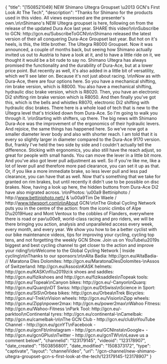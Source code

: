 {
    "title": "[1508521049] NEW Shimano Ultegra Groupset \u2013 GCN's First Look At The Tech",
    "description": "Thanks for Shimano for the products used in this video. All views expressed are the presenter's own.\n\nShimano's NEW Ultegra groupset is here, following on from the release of the updated Dura Ace last year. SHARE this video!\n\nSubscribe to GCN: http:\/\/gcn.eu\/SubscribeToGCN\n\nShimano released the latest version of their all conquering Dura-Ace Groupset last year. But hot on it's heels, is this, the little brother. The Ultegra R8000 Groupset. Now it was announced, a couple of months back, but seeing how Shimano actually invited us out to Austria to have a look at it, and to have a little ride on it, we thought it would be a bit rude to say no. Shimano Ultegra has always promised the functionality and the durability of Dura-Ace, but at a lower price point. But recently as well, it's also added in a little bit of versatility, which we'll see later on. Because it's not just about racing. \n\nNow as with Dura-Ace, there are four options here. So you have a mechanical shifting, rim brake version, which is R8000. You also have a mechanical shifting, hydraulic disc brake version, which is R8020. Then, you have an electronic Di2 shifting rim brake version which is R8050. And then finally you've got this, which is the bells and whistles R8070, electronic Di2 shifting with hydraulic disc brakes. There here is a whole load of tech that is new to the Ultegra level that's trickled down from Dura-Ace. So I'm going to walk you through it. \n\nStarting with shifters, up there. The big news with Shimano Dura-Ace was the improvement of the ergonomics of their hydraulic levers. And rejoice, the same things has happened here. So we've now got a smaller diameter lever body and also with shorter reach. I am told that it is every so slightly larger in diameter compared to the Dura-Ace 9170 version. But, frankly I've held the two side by side and I couldn't actually tell the difference. Sticking with ergonomics, you also still have the reach adjust, so great for people with small hands. You can move the lever in a little bit more. And you've also got lever pull adjustment as well. So if you're like me, like a lot of lever pull and therefore more pad clearance, you can set it up as that. Or, if you like a more immediate brake, so less lever pull and less pad clearance, you can have that as well. Now that's something that we take for granted on rim brakes, but until recently it didn't use to be possible on disc brakes. Now, having a look up here, the hidden buttons from Dura-Ace Di2 have also migrated across. \n\nPhotos: \u00a9 Bettiniphoto \/ http:\/\/www.bettiniphoto.net\/ & \u00a9Tim De Waele \/ http:\/\/www.tdwsport.com\n\nAbout GCN:\n\nThe Global Cycling Network puts you in the centre of the action: from the iconic climbs of Alpe D\u2019Huez and Mont Ventoux to the cobbles of Flanders, everywhere there is road or pav\u00e9, world-class racing and pro riders, we will be there bringing you action, analysis and unparalleled access every week, every month, and every year. We show you how to be a better cyclist with our bike maintenance videos, tips for improving your cycling, cycling top tens, and not forgetting the weekly GCN Show. Join us on YouTube\u2019s biggest and best cycling channel to get closer to the action and improve your riding!\n\nWelcome to the Global Cycling Network | Inside cycling\n\nThanks to our sponsors:\n\nAlta Badia: http:\/\/gcn.eu\/AltaBadia- \/\/ Maratona Dles Dolomites: http:\/\/gcn.eu\/MaratonaDlesDolomites-\nAssos of Switzerland: http:\/\/gcn.eu\/Assos\nKASK helmets: http:\/\/gcn.eu\/KASK\nfi\u2019zi:k shoes and saddles: http:\/\/gcn.eu\/fizikshoes and http:\/\/gcn.eu\/fiziksaddles\nTopeak tools: http:\/\/gcn.eu\/Topeak\nCanyon bikes: http:\/\/gcn.eu\/-Canyon\nQuarq: http:\/\/gcn.eu\/Quarq\nDT Swiss: http:\/\/gcn.eu\/DtSwiss\nScience in Sport: http:\/\/gcn.eu\/SiS\nOrbea bikes: http:\/\/gcn.eu\/Orbea\nTrek Bicycles: http:\/\/gcn.eu\/-Trek\nVision wheels: http:\/\/gcn.eu\/Vision\nZipp wheels: http:\/\/gcn.eu\/Zipp\npower2max: http:\/\/gcn.eu\/power2max\nWahoo Fitness: http:\/\/gcn.eu\/Wahoo-Fitness \nPark Tool: http:\/\/gcn.eu\/-parktool\nContinental tyres: http:\/\/gcn.eu\/continental-\nCamelbak: http:\/\/gcn.eu\/camelbak-\n\nThe GCN Club - http:\/\/gcn.eu\/club\nYouTube Channel - http:\/\/gcn.eu\/gcnYT\nFacebook - http:\/\/gcn.eu\/gcnFb\nInstagram - http:\/\/gcn.eu\/GCNInsta\nGoogle+ - http:\/\/gcn.eu\/gcnGPlus\nTwitter - http:\/\/gcn.eu\/gcnTW\n\nLeave us a comment below!",
    "channelid": "123179145",
    "videoid": "123178907",
    "date_created": "1503856801",
    "date_modified": "1508373172",
    "type": "captivate",
    "layout": "channelVideo",
    "url": "\/gcn-channel\/new-shimano-ultegra-groupset-gcn-s-first-look-at-the-tech\/123179145-123178907"
}